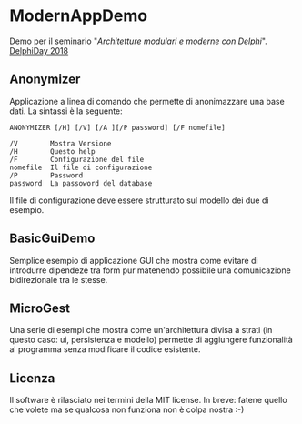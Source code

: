 # ModernAppDemo

Demo per il seminario "*Architetture modulari e moderne con Delphi*".
[DelphiDay 2018](https://www.delphiday.it/seminari.html)

## Anonymizer
Applicazione a linea di comando che permette di anonimazzare una base dati. La sintassi è la seguente:

```
ANONYMIZER [/H] [/V] [/A ][/P password] [/F nomefile]

/V        Mostra Versione
/H        Questo help
/F        Configurazione del file
nomefile  Il file di configurazione
/P        Password
password  La passoword del database
```

Il file di configurazione deve essere strutturato sul modello dei due di esempio.

## BasicGuiDemo

Semplice esempio di applicazione GUI che mostra come evitare di introdurre dipendeze tra form pur matenendo possibile una comunicazione bidirezionale tra le stesse.

## MicroGest

Una serie di esempi che mostra come un'architettura divisa a strati (in questo caso: ui, persistenza e modello) permette di aggiungere funzionalità al programma senza modificare il codice esistente.

## Licenza

Il software è rilasciato nei termini della MIT license. In breve: fatene quello che volete ma se qualcosa non funziona non è colpa nostra :-)